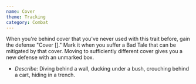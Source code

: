 ```yaml
---
name: Cover
theme: Tracking
category: Combat
---
```


When you're behind cover that you've never used with this trait before, gain the defense "Cover []." Mark it when you suffer a Bad Tale that can be mitigated by that cover. Moving to sufficiently different cover gives you a new defense with an unmarked box. 

* *Describe*: Diving behind a wall, ducking under a bush, crouching behind a cart, hiding in a trench.